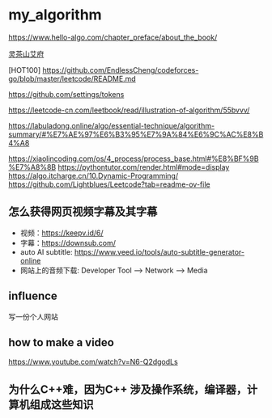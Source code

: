 # my_algorithm

https://www.hello-algo.com/chapter_preface/about_the_book/

[灵茶山艾府](https://www.bilibili.com/read/cv22332590/?spm_id_from=333.999.0.0)

[HOT100] https://github.com/EndlessCheng/codeforces-go/blob/master/leetcode/README.md

https://github.com/settings/tokens

https://leetcode-cn.com/leetbook/read/illustration-of-algorithm/55bvvv/

https://labuladong.online/algo/essential-technique/algorithm-summary/#%E7%AE%97%E6%B3%95%E7%9A%84%E6%9C%AC%E8%B4%A8

https://xiaolincoding.com/os/4_process/process_base.html#%E8%BF%9B%E7%A8%8B
https://pythontutor.com/render.html#mode=display
https://algo.itcharge.cn/10.Dynamic-Programming/
https://github.com/Lightblues/Leetcode?tab=readme-ov-file

## 怎么获得网页视频字幕及其字幕
- 视频：https://keepv.id/6/
- 字幕：https://downsub.com/
- auto AI subtitle: https://www.veed.io/tools/auto-subtitle-generator-online
- 网站上的音频下载: Developer Tool --> Network --> Media

## influence
写一份个人网站

## how to make a video
https://www.youtube.com/watch?v=N6-Q2dgodLs

## 为什么C++难，因为C++ 涉及操作系统，编译器，计算机组成这些知识


